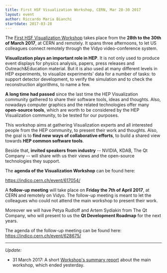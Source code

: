 ```yaml
---
title: First HSF Visualization Workshop, CERN, Mar 28-30 2017
layout: event
author: Riccardo Maria Bianchi
startdate: 2017-03-28
---
```


The [First HSF Visualization Workshop](https://indico.cern.ch/event/617054/)
takes place from the **28th to the 30th of March 2017**, at CERN and remotely.
It spans three afternoons, to let US colleagues connect remotely through the Vidyo video-conference system.

**Visualization plays an important role in HEP**. It is not only used to produce event displays for physics analysis, papers, press releases and Outreach&Education material. But it is also used at many different levels in HEP experiments, to visualize experiments' data  for a number of tasks: to support detector development, to verify the simulation and to check the reconstruction algorithms, to name a few.

**A long time had passed** since the last time the HEP Visualization community gathered to share their software tools, ideas and thoughts. Also, nowadays computer graphics and the related technologies offer many **open-source tools**, which are worth to be considered by the HEP Visualization community, to be tested for our purposes.

This workshop aims at gathering Visualization experts and all interested people from the HEP community, to present their work and thoughts. Also, the goal is to **find new ways of collaborative efforts**, to build a shared view towards **HEP common software tools**.

Beside that, **invited speakers from industry** -- NVIDIA, KDAB, The Qt Company -- will share with us their views and the open-source technologies they support.

The **agenda of the Visualization Workshop** can be found here:

https://indico.cern.ch/event/617054/

A **follow-up meeting** will take place on **Friday the 7th of April 2017**, at CERN and remotely on Vidyo.
The follow-up meeting is meant to let the colleagues who could not attend the main workshop to present their work. 

Moreover we will have Petya Rudloff and Artem Sydiakin from The Qt Company, who will present to us the **Qt Development Roadmap** for the next years.

The agenda of the follow-up meeting can be found here: https://indico.cern.ch/event/628675/

----

*Update:*

* 31 March 2017: A short [Workshop's summary report](https://groups.google.com/forum/?utm_medium=email&utm_source=footer#!msg/hsf-forum/R6QefiZ3RUU/1xiO7kIiFAAJ) about the main workshop, which ended yesterday.
